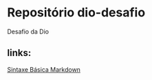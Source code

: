 # Repositório dio-desafio
Desafio da Dio
## links: 
[Sintaxe Básica Markdown](https://www.markdownguide.org/basic-syntax)
